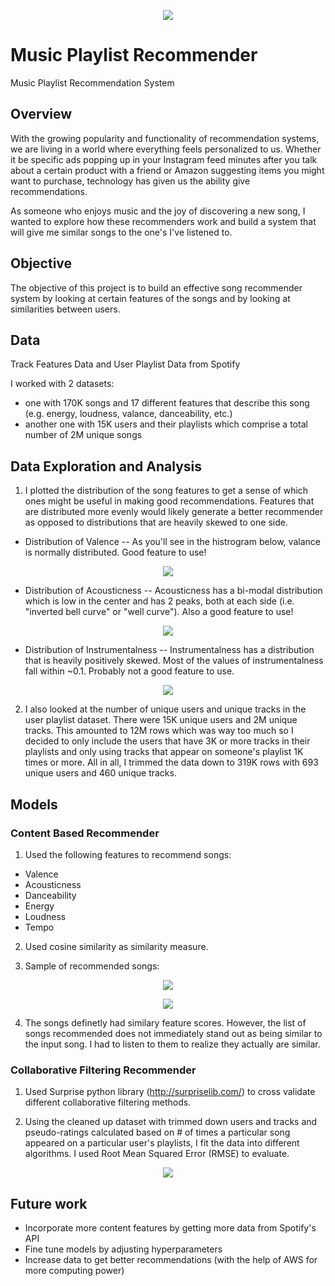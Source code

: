 <p align="center">
  <image src=https://ksassets.timeincuk.net/wp/uploads/sites/55/2013/07/VinylRecordShop02PA010911-1.jpg>
</p>

# Music Playlist Recommender

Music Playlist Recommendation System

## Overview

With the growing popularity and functionality of recommendation systems, we are living in a world where everything feels personalized to us. Whether it be specific ads popping up in your Instagram feed minutes after you talk about a certain product with a friend or Amazon suggesting items you might want to purchase, technology has given us the ability give recommendations.

As someone who enjoys music and the joy of discovering a new song, I wanted to explore how these recommenders work and build a system that will give me similar songs to the one's I've listened to.

## Objective
The objective of this project is to build an effective song recommender system by looking at certain features of the songs and by looking at similarities between users. 

## Data
Track Features Data and User Playlist Data from Spotify 

I worked with 2 datasets: 

* one with 170K songs and 17 different features that describe this song (e.g. energy, loudness, valance, danceability, etc.)
* another one with 15K users and their playlists which comprise a total number of 2M unique songs

## Data Exploration and Analysis


1. I plotted the distribution of the song features to get a sense of which ones might be useful in making good recommendations. Features that are distributed more evenly would likely generate a better recommender as opposed to distributions that are heavily skewed to one side.

* Distribution of Valence -- As you'll see in the histrogram below, valance is normally distributed. Good feature to use!
<p align="center">
  <image src=img/EDA_Valence_Dist.png>
</p>



* Distribution of Acousticness -- Acousticness has a bi-modal distribution which is low in the center and has 2 peaks, both at each side (i.e. "inverted bell curve" or "well curve"). Also a good feature to use!  
<p align="center">
  <image src=img/EDA_Acousticness_Dist.png>
</p>
 
 
 
* Distribution of Instrumentalness -- Instrumentalness has a distribution that is heavily positively skewed. Most of the values of instrumentalness fall within ~0.1. Probably not a good feature to use.
<p align="center">
  <image src=img/EDA_Instrumentalness_Dist.png>
</p>
  

2. I also looked at the number of unique users and unique tracks in the user playlist dataset. There were 15K unique users and 2M unique tracks. This amounted to 12M rows which was way too much so I decided to only include the users that have 3K or more tracks in their playlists and only using tracks that appear on someone's playlist 1K times or more. All in all, I trimmed the data down to 319K rows with 693 unique users and 460 unique tracks.


## Models
### Content Based Recommender


1. Used the following features to recommend songs:

* Valence
* Acousticness
* Danceability
* Energy
* Loudness
* Tempo

2. Used cosine similarity as similarity measure.

3. Sample of recommended songs:

<p align="center">
  <image src=img/Blinding_Lights_Recos.png>
</p>
  

<p align="center">
  <image src=img/Bad_Romance_Recos.png>
</p>
  
4. The songs definetly had similary feature scores. However, the list of songs recommended does not immediately stand out as being similar to the input song. I had to listen to them to realize they actually are similar.
  
  
### Collaborative Filtering Recommender

1. Used Surprise python library (http://surpriselib.com/) to cross validate different collaborative filtering methods.

2. Using the cleaned up dataset with trimmed down users and tracks and pseudo-ratings calculated based on # of times a particular song appeared on a particular user's playlists, I fit the data into different algorithms. I used Root Mean Squared Error (RMSE) to evaluate.

<p align="center">
  <image src=img/Collab_Filtering_Results.png>
</p>


## Future work
* Incorporate more content features by getting more data from Spotify's API
* Fine tune models by adjusting hyperparameters
* Increase data to get better recommendations (with the help of AWS for more computing power)
